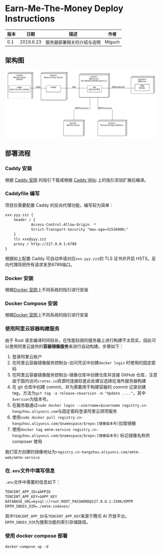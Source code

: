 # Earn-Me-The-Money Deploy Instructions

| 版本 | 日期      | 描述                       | 作者   |
| ---- | --------- | -------------------------- | ------ |
| 0.1  | 2019.6.23 | 服务器部署相关的介绍与说明 | Miguch |

## 架构图

![](deploy-structure.png)

## 部署流程

### Caddy 安装

根据 [Caddy 官网](https://caddyserver.com/download) 的指引下载或根据 [Caddy Wiki](https://github.com/mholt/caddy/wiki/Plugging-in-Plugins-Yourself) 上的指引添加扩展后编译。

### Caddyfile 编写

项目仅需要配置 Caddy 的反向代理功能，编写较为简单：

```caddyfile
xxx.yyy.zzz {
	header / {
    		Access-Control-Allow-Origin  *
    		Strict-Transport-Security "max-age=31536000;"
	}
	tls xxx@yyy.zzz
	proxy / http://127.0.0.1:6789
}
```

根据如上配置 Caddy 可自动申请对应`xxx.yyy.zzz`的 TLS 证书并开启 HSTS。反向代理将把所有请求发至6789端口。

### Docker 安装

根据[Docker 官网](https://docs.docker.com/install/linux/docker-ce/ubuntu/)上不同系统的指引进行安装

### Docker Compose 安装

根据[Docker 官网](https://docs.docker.com/compose/install/)上不同系统的指引进行安装

### 使用阿里云容器构建服务

由于 Rust 语言编译时间较长，在性能较弱的服务器上进行构建不太现实，因此可以使用阿里云提供的**容器镜像服务**来进行自动构建。步骤如下：

1. 登录阿里云账户
2. 在阿里云容器镜像服务控制台-访问凭证中创建`docker login` 时使用的固定密码
3. 在阿里云容器镜像服务控制台-镜像仓库中创建仓库并连接 GitHub 仓库，注意由于国内访问`crates.io`资源时连接较差此处建议选择在海外服务器构建
4. 在 git 仓库中创建 commit，并为需要用于构建容器的 commit 记录创建 tag，方法为`git tag -a release-v$version -m "Update ...."`，其中`$version`为版本号。
5. 在服务器通过`sudo docker login --username=$username registry.cn-hangzhou.aliyuncs.com`与固定密码登录阿里云颈项服务
6. 使用`sudo docker pull registry.cn-hangzhou.aliyuncs.com/$namespace/$repo:[镜像版本号]`拉取镜像
7. 使用`docker tag emtm-service registry.cn-hangzhou.aliyuncs.com/$namespace/$repo:[镜像版本号]` 标记镜像名称供 composer 使用

我们官方创建的镜像地址为`registry.cn-hangzhou.aliyuncs.com/emtm-web/emtm-service`

### 在`.env`文件中填写信息

`.env`文件中需要的信息如下：

```
TENCENT_APP_ID=$APPID
TENCENT_APP_KEY=$APP_KEY
DATABASE_URL=mysql://root:ROOT_PASSWORD@127.0.0.1:3306/EMTM
EMTM_INDEX_DIR=./emtm-indexes/
```

其中`TENCENT_APP_ID`与`TENCENT_APP_KEY`来源于腾讯 AI 开放平台。`EMTM_INDEX_DIR`为搜索功能的索引存储路径。

### 使用 docker compose 部署

```shell
docker-compose up -d
```

